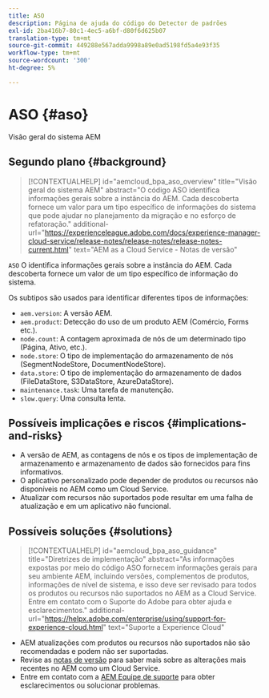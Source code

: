 ```yaml
---
title: ASO
description: Página de ajuda do código do Detector de padrões
exl-id: 2ba416b7-80c1-4ec5-a6bf-d80f6d625b07
translation-type: tm+mt
source-git-commit: 449288e567adda9998a89e0ad5198fd5a4e93f35
workflow-type: tm+mt
source-wordcount: '300'
ht-degree: 5%

---
```


# ASO {#aso}

Visão geral do sistema AEM

## Segundo plano {#background}

>[!CONTEXTUALHELP]
>id="aemcloud_bpa_aso_overview"
>title="Visão geral do sistema AEM"
>abstract="O código ASO identifica informações gerais sobre a instância do AEM. Cada descoberta fornece um valor para um tipo específico de informações do sistema que pode ajudar no planejamento da migração e no esforço de refatoração."
>additional-url="https://experienceleague.adobe.com/docs/experience-manager-cloud-service/release-notes/release-notes/release-notes-current.html" text="AEM as a Cloud Service - Notas de versão"

`ASO` O identifica informações gerais sobre a instância do AEM. Cada descoberta fornece um valor de um tipo específico de informação do sistema.

Os subtipos são usados para identificar diferentes tipos de informações:

* `aem.version`: A versão AEM.
* `aem.product`: Detecção do uso de um produto AEM (Comércio, Forms etc.).
* `node.count`: A contagem aproximada de nós de um determinado tipo (Página, Ativo, etc.).
* `node.store`: O tipo de implementação do armazenamento de nós (SegmentNodeStore, DocumentNodeStore).
* `data.store`: O tipo de implementação do armazenamento de dados (FileDataStore, S3DataStore, AzureDataStore).
* `maintenance.task`: Uma tarefa de manutenção.
* `slow.query`: Uma consulta lenta.

## Possíveis implicações e riscos {#implications-and-risks}

* A versão de AEM, as contagens de nós e os tipos de implementação de armazenamento e armazenamento de dados são fornecidos para fins informativos.
* O aplicativo personalizado pode depender de produtos ou recursos não disponíveis no AEM como um Cloud Service.
* Atualizar com recursos não suportados pode resultar em uma falha de atualização e em um aplicativo não funcional.

## Possíveis soluções {#solutions}

>[!CONTEXTUALHELP]
>id="aemcloud_bpa_aso_guidance"
>title="Diretrizes de implementação"
>abstract="As informações expostas por meio do código ASO fornecem informações gerais para seu ambiente AEM, incluindo versões, complementos de produtos, informações de nível de sistema, e isso deve ser revisado para todos os produtos ou recursos não suportados no AEM as a Cloud Service. Entre em contato com o Suporte do Adobe para obter ajuda e esclarecimentos."
>additional-url="https://helpx.adobe.com/enterprise/using/support-for-experience-cloud.html" text="Suporte a Experience Cloud"

* AEM atualizações com produtos ou recursos não suportados não são recomendadas e podem não ser suportadas.
* Revise as [notas de versão](https://experienceleague.adobe.com/docs/experience-manager-cloud-service/release-notes/release-notes/release-notes-current.html?lang=pt-BR) para saber mais sobre as alterações mais recentes no AEM como um Cloud Service.
* Entre em contato com a [AEM Equipe de suporte](https://helpx.adobe.com/enterprise/using/support-for-experience-cloud.html) para obter esclarecimentos ou solucionar problemas.
